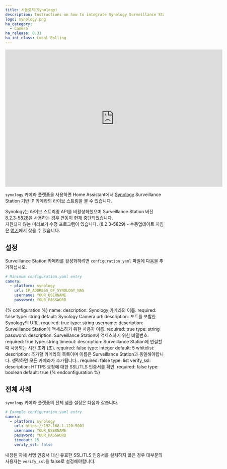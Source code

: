 ```yaml
---
title: 시놀로지(Synology)
description: Instructions on how to integrate Synology Surveillance Station cameras within Home Assistant.
logo: synology.png
ha_category:
  - Camera
ha_release: 0.31
ha_iot_class: Local Polling
---
```


<div class='videoWrapper'>
<iframe width="690" height="437" src="https://www.youtube.com/embed/GmpP52yG0S8" frameborder="0" allow="accelerometer; autoplay; encrypted-media; gyroscope; picture-in-picture" allowfullscreen></iframe>
</div>

`synology` 카메라 플랫폼을 사용하면 Home Assistant에서 [Synology](https://www.synology.com/) Surveillance Station 기반 IP 카메라의 라이브 스트림을 볼 수 있습니다.

<div class='note'>

Synology는 라이브 스트리밍 API를 비활성화했으며 Surveillance Station 버전 8.2.3-5828을 사용하는 경우 연동이 현재 중단되었습니다.  
지원되지 않는 미리보기 수정 프로그램이 있습니다. (8.2.3-5829) - 수동업데이트 지침은 [여기](https://www.vcloudinfo.com/2019/04/how-to-manually-upgrade-your-synology-surveillance-system-firmware.html)에서 찾을 수 있습니다.

</div>

## 설정

Surveillance Station 카메라를 활성화하려면 `configuration.yaml` 파일에 다음을 추가하십시오.

```yaml
# Minimum configuration.yaml entry
camera:
  - platform: synology
    url: IP_ADDRESS_OF_SYNOLOGY_NAS
    username: YOUR_USERNAME
    password: YOUR_PASSWORD
```

{% configuration %}
name:
  description: Synology 카메라의 이름.
  required: false
  type: string
  default: Synology Camera
url:
  description: 포트를 포함한 Synology의 URL.
  required: true
  type: string
username:
  description: Surveillance Station에 액세스하기 위한 사용자 이름.
  required: true
  type: string
password:
  description: Surveillance Station에 액세스하기 위한 비밀번호.
  required: true
  type: string
timeout:
  description: Surveillance Station에 연결할 때 사용되는 시간 초과 (초).
  required: false
  type: integer
  default: 5
whitelist:
  description: 추가할 카메라의 목록이며 이름은 Surveillance Station과 동일해야합니다. 생략하면 모든 카메라가 추가됩니다..
  required: false
  type: list
verify_ssl:
  description: HTTPS 요청에 대한 SSL/TLS 인증서를 확인.
  required: false
  type: boolean
  default: true
{% endconfiguration %}

## 전쳬 사례

`synology` 카메라 플랫폼의 전체 샘플 설정은 다음과 같습니다.

```yaml
# Example configuration.yaml entry
camera:
  - platform: synology
    url: https://192.168.1.120:5001
    username: YOUR_USERNAME
    password: YOUR_PASSWORD
    timeout: 15
    verify_ssl: false
```

<div class='note'>

내장된 자체 서명 인증서 대신 유효한 SSL/TLS 인증서를 설치하지 않은 경우 대부분의 사용자는 `verify_ssl`을 false로 설정해야합니다.

</div>
